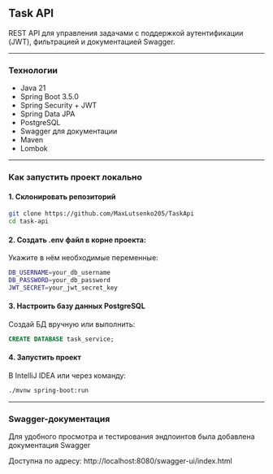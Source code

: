## Task API

REST API для управления задачами с поддержкой аутентификации (JWT), фильтрацией и документацией Swagger.

---

### Технологии

* Java 21
* Spring Boot 3.5.0
* Spring Security + JWT
* Spring Data JPA
* PostgreSQL
* Swagger для документации
* Maven
* Lombok

---

### Как запустить проект локально

#### 1. Склонировать репозиторий

```bash
git clone https://github.com/MaxLutsenko205/TaskApi
cd task-api
```

#### 2. Создать .env файл в корне проекта:

Укажите в нём необходимые переменные:

```bash
DB_USERNAME=your_db_username
DB_PASSWORD=your_db_password
JWT_SECRET=your_jwt_secret_key
```

#### 3. Настроить базу данных PostgreSQL

Создай БД вручную или выполнить:

```sql
CREATE DATABASE task_service;
```

#### 4. Запустить проект

В IntelliJ IDEA или через команду:

```bash
./mvnw spring-boot:run
```

---


### Swagger-документация

Для удобного просмотра и тестирования эндпоинтов была добавлена документация Swagger

Доступна по адресу: http://localhost:8080/swagger-ui/index.html

